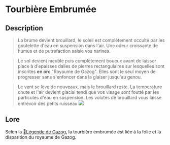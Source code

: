# Tourbière Embrumée

## Description
>  La brume devient brouillard, le soleil est complètement occulté par les goutelette d'eau en suspension dans l'air. Une odeur croissante de humus et de putrefaction saisie vos narines.

>  Le sol devient meuble puis complètement boueux avant de laisser place à d'epaisses dalles de pierres  rectangulaires sur lesquelles sont inscrites __en orc__ "Royaume de Gazog". Elles sont le seul moyen de progresser sans s'enfoncer dans la glaiser jusqu'au genou.

>  Le vent se lève de nouveaux, mais le brouillard reste. La temperature chute et l'air devient glacial tendi que vos visage sont foutté par les particules d'eau en suspension. Les volutes de brouillard vous laisse entrevoir des petits ruisseau
>  ![](../assets/swamps.jpeg)

## Lore

Selon la [📜Légende de Gazog](../../lore/📜Légende%20de%20Gazog.md),  la tourbière embrumée est liée à la folie et la disparition du royaume de Gazog.


